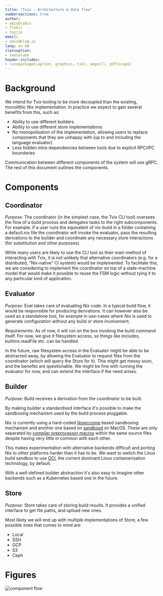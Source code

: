 ```yaml
---
title: "Tvix - Architecture & data flow"
numbersections: true
author:
- adisbladis
- flokli
- tazjin
email:
- adis@blad.is
lang: en-GB
classoption:
- twocolumn
header-includes:
- \usepackage{caption, graphicx, tikz, aeguill, pdflscape}
---
```


# Background
We intend for Tvix tooling to be more decoupled than the existing, monolithic Nix implementation. In practice we expect to gain several benefits from this, such as:

- Ability to use different builders
- Ability to use different store implementations
- No monopolisation of the implementation, allowing users to replace components that they are unhappy with (up to and including the language evaluator)
- Less hidden intra-dependencies between tools due to explicit RPC/IPC boundaries

Communication between different components of the system will use gRPC. The rest of this document outlines the components.

# Components

## Coordinator

*Purpose:* The coordinator (in the simplest case, the Tvix CLI tool) oversees the flow of a build process and delegates tasks to the right subcomponents. For example, if a user runs the equivalent of nix-build in a folder containing a default.nix file the coordinator will invoke the evaluator, pass the resulting derivations to the builder and coordinate any necessary store interactions (for substitution and other purposes).

While many users are likely to use the CLI tool as their main method of interacting with Tvix, it is not unlikely that alternative coordinators (e.g. for a distributed, “Nix-native” CI system) would be implemented. To facilitate this, we are considering to implement the coordinator on top of a state-machine model that would make it possible to reuse the FSM logic without tying it to any particular kind of application.

## Evaluator

*Purpose:* Eval takes care of evaluating Nix code. In a typical build flow, it would be responsible for producing derivations. It can however also be used as a standalone tool, for example in use-cases where Nix is used to generate configuration without any build or store involvement.

*Requirements:* As of now, it will run on the box invoking the build command itself. For now, we give it filesystem access, so things like includes, builtins.readFile etc. can be handled.

In the future, raw filesystem access in the Evaluator might be able to be abstracted away, by allowing the Evaluator to request files from the coordinator (which will query the Store for it). This might get messy soon, and the benefits are questionable. We might be fine with running the evaluator for now, and can extend the interface if the need arises.

## Builder

*Purpose:* Build receives a derivation from the coordinator to be built.

By making builder a standardised interface it's possible to make the sandboxing mechanism used by the build process pluggable.

Nix is currently using a hard-coded [libseccomp](https://github.com/seccomp/libseccomp) based sandboxing mechanism and another one based on [sandboxd](https://www.unix.com/man-page/mojave/8/sandboxd/) on MacOS.
These are only separated by [compiler preprocessor macros](https://gcc.gnu.org/onlinedocs/cpp/Ifdef.html) within the same source files despite having very little in common with each other.

This makes experimentation with alternative backends difficult and porting Nix to other platforms harder than it has to be.
We want to switch the Linux build sandbox to use [OCI](https://github.com/opencontainers/runtime-spec), the current dominant Linux containerisation technology, by default.

With a well-defined builder abstraction it's also easy to imagine other backends such as a Kubernetes based one in the future.

## Store

*Purpose:* Store takes care of storing build results. It provides a unified interface to get file paths, and upload new ones.

Most likely we will end up with multiple implementations of Store, a few possible ones that comes to mind are:
- Local
- SSH
- GCP
- S3
- Ceph

# Figures

![component flow](./component-flow.svg)
